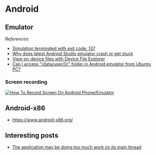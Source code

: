 # Android

## Emulator

*References*:

- [Simulation terminated with exit code: 137](https://groups.google.com/g/omnetpp/c/eKmyPJn_XO8?pli=1)
- [Why does latest Android Studio emulator crash or get stuck](https://stackoverflow.com/questions/71336224/why-does-latest-android-studio-emulator-crash-or-get-stuck)
- [View on-device files with Device File Explorer](https://developer.android.com/studio/debug/device-file-explorer)
- [Can I access "/data/user/0/" folder in Android emulator from Ubuntu PC?](https://android.stackexchange.com/questions/235976/can-i-access-data-user-0-folder-in-android-emulator-from-ubuntu-pc)

### Screen recording

[![How To Record Screen On Android Phone/Emulator](https://img.youtube.com/vi/4p75OwgE-Yg/0.jpg)](https://www.youtube.com/watch?v=4p75OwgE-Yg)

## Android-x86

- https://www.android-x86.org/

## Interesting posts

- [The application may be doing too much work on its main thread](https://stackoverflow.com/questions/14678593/the-application-may-be-doing-too-much-work-on-its-main-thread)
